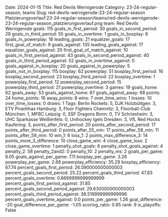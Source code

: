 Date: 2024-01-15
Title: Red Devils Wernigerode
Category: 23-24-regular-season, teams
Slug: red-devils-wernigerode-23-24-regular-season
Platzierungsverlauf:23-24-regular-season/teams/red-devils-wernigerode-23-24-regular-season_platzierungsverlauf.png
team: Red Devils Wernigerode
goals: 115
goals_in_first_period: 30
goals_in_second_period: 29
goals_in_third_period: 55
goals_in_overtime: 1
goals_in_boxplay: 8
goals_in_powerplay: 18
leading_goals: 21
equalizer_goals: 17
first_goal_of_match: 9
goals_against: 135
leading_goals_against: 17
equalizer_goals_against: 20
first_goal_of_match_against: 10
goals_in_first_period_against: 43
goals_in_second_period_against: 40
goals_in_third_period_against: 52
goals_in_overtime_against: 0
goals_against_in_boxplay: 20
goals_against_in_powerplay: 5
goals_not_in_boxplay: 115
boxplay: 62
powerplay: 51
boxplay_first_period: 16
boxplay_second_period: 23
boxplay_third_period: 22
boxplay_overtime: 1
powerplay_first_period: 12
powerplay_second_period: 15
powerplay_third_period: 21
powerplay_overtime: 3
games: 19
goals_home: 62
goals_away: 53
goals_against_home: 67
goals_against_away: 68
points: 24
home_points: 16
away_points: 8
wins: 7
over_time_wins: 1
losses: 10
over_time_losses: 0
draws: 1
Tags:  Berlin Rockets: 5,  DJK Holzbüttgen: 3,  ETV Piranhhas Hamburg: 3,  Floor Fighters Chemnitz: 3,  Floorball-Club München: 1,  MFBC Leipzig: 0,  SSF Dragons Bonn: 0,  TV Schriesheim: 3,  UHC Sparkasse Weißenfels: 0,  Unihockey Igels Dresden: 3,  VfL Red Hocks Kaufering: 3,
points_after_first_period: 20
points_after_second_period: 17
points_after_third_period: 0
points_after_55_min: 17
points_after_58_min: 11
points_after_59_min: 10
win_1: 6
loss_1: 2
points_max_difference_3: 14
points_more_3_difference: 10
close_game_win: 4
close_game_loss: 2
close_game_overtime: 1
penalty_shot_goals: 6
penalty_shot_goals_against: 4
penalty_2: 58
penalty_2and2: 0
penalty_10: 2
penalty_ms: 2
goals_per_game: 6.05
goals_against_per_game: 7.11
boxplay_per_game: 3.26
powerplay_per_game: 2.68
powerplay_efficiency: 35.29
boxplay_efficiency: 67.74
percent_goals_first_period: 26.090000000000003
percent_goals_second_period: 25.22
percent_goals_third_period: 47.83
percent_goals_overtime: 0.8699999999999999
percent_goals_first_period_against: 31.85
percent_goals_second_period_against: 29.630000000000003
percent_goals_third_period_against: 38.519999999999996
percent_goals_overtime_against: 0.0
points_per_game: 1.26
goal_difference: -20
goal_difference_per_game: -1.05
scoring_ratio: 0.85
rank: 9
is_playoffs: False
